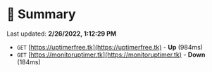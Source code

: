# 📖 Summary
Last updated: **2/26/2022, 1:12:29 PM**

- `GET` [https://uptimerfree.tk](https://uptimerfree.tk) - **Up** (984ms)
- `GET` [https://monitoruptimer.tk](https://monitoruptimer.tk) - **Down** (184ms)
